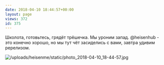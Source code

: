 ```yaml
---
date: 2018-04-10 18:44:57+00:00
layout: page
views: 372
id: 375
---
```


Школота, готовьтесь, грядёт трёшечка. Мы уроним запад. @heisenhub - это конечно хорошо, но мы тут чёт засиделись с вами, завтра удивим ререлизом.



![/uploads/heisenme/static/photo_2018-04-10_18-44-57.jpg](/uploads/heisenme/static/photo_2018-04-10_18-44-57.jpg)

